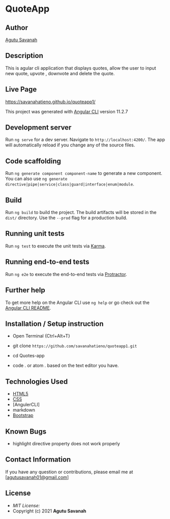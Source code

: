 # QuoteApp

## Author

[Agutu Savanah](https://github.com/savanahatieno/quoteapp1)

## Description

This is agular cli application that displays quotes, allow the user to input new quote, upvote , downvote and delete the quote.

## Live Page

https://savanahatieno.github.io/quoteapp1/

This project was generated with [Angular CLI](https://github.com/angular/angular-cli) version 11.2.7

## Development server

Run `ng serve` for a dev server. Navigate to `http://localhost:4200/`. The app will automatically reload if you change any of the source files.

## Code scaffolding

Run `ng generate component component-name` to generate a new component. You can also use `ng generate directive|pipe|service|class|guard|interface|enum|module`.

## Build

Run `ng build` to build the project. The build artifacts will be stored in the `dist/` directory. Use the `--prod` flag for a production build.

## Running unit tests

Run `ng test` to execute the unit tests via [Karma](https://karma-runner.github.io).

## Running end-to-end tests

Run `ng e2e` to execute the end-to-end tests via [Protractor](http://www.protractortest.org/).

## Further help

To get more help on the Angular CLI use `ng help` or go check out the [Angular CLI README](https://github.com/angular/angular-cli/blob/master/README.md).

## Installation / Setup instruction

- Open Terminal {Ctrl+Alt+T}

- git clone `https://github.com/savanahatieno/quoteapp1.git`

- cd Quotes-app

- code . or atom . based on the text editor you have.

## Technologies Used

- [HTML5](https://github.com/topics/html5)
- [CSS](https://github.com/topics/css3)
- [AngulerCLI]
- markdown
- [Bootstrap](https://github.com/topics/bootstrap)

## Known Bugs

- highlight directive property does not work properly

## Contact Information

If you have any question or contributions, please email me at [agutusavanah01@gmail.com]

## License

- _MIT License:_
- Copyright (c) 2021 **Agutu Savanah**
